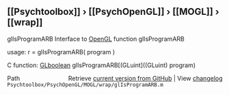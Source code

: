## [[Psychtoolbox]] &#8250; [[PsychOpenGL]] &#8250; [[MOGL]] &#8250; [[wrap]]

glIsProgramARB  Interface to [OpenGL](OpenGL) function glIsProgramARB  
  
usage:  r = glIsProgramARB( program )  
  
C function:  [GLboolean](GLboolean) glIsProgramARB[(GLuint]((GLuint) program)  




<div class="code_header" style="text-align:right;">
  <span style="float:left;">Path&nbsp;&nbsp;</span> <span class="counter">Retrieve <a href=
  "https://raw.github.com/Psychtoolbox-3/Psychtoolbox-3/beta/Psychtoolbox/PsychOpenGL/MOGL/wrap/glIsProgramARB.m">current version from GitHub</a> | View <a href=
  "https://github.com/Psychtoolbox-3/Psychtoolbox-3/commits/beta/Psychtoolbox/PsychOpenGL/MOGL/wrap/glIsProgramARB.m">changelog</a></span>
</div>
<div class="code">
  <code>Psychtoolbox/PsychOpenGL/MOGL/wrap/glIsProgramARB.m</code>
</div>

